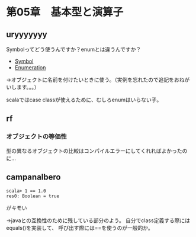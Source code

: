 # 第05章　基本型と演算子

## uryyyyyyy

Symbolってどう使うんですか？enumとは違うんですか？

* [Symbol](http://www.scala-lang.org/api/2.11.2/#scala.Symbol)
* [Enumeration](http://www.scala-lang.org/api/2.11.2/#scala.Enumeration)

→オブジェクトに名前を付けたいときに使う。（実例を忘れたので追記をおねがいします。。。）

scalaではcase classが使えるために、むしろenumはいらない子。


## rf

### オブジェクトの等価性

型の異なるオブジェクトの比較はコンパイルエラーにしてくれればよかったのに...

## campanalbero

```
scala> 1 == 1.0
res0: Boolean = true
```
がキモい


→javaとの互換性のために残している部分のよう。
自分でclass定義する際にはequals()を実装して、
呼び出す際には==を使うのが一般的か。
